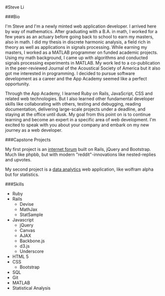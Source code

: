 #Steve Li

###Bio

I'm Steve and I'm a newly minted web application developer.  I arrived here by way of mathematics.  After graduating with a B.A. in math, I worked for a few years as an actuary before going back to school to earn my masters, also in math.  I did my thesis in discrete harmonic analysis, a field rich in theory as well as applications in signals processing.  While earning my masters, I worked as a MATLAB programmer on funded academic projects.  Using my math background, I came up with algorithms and conducted signals processing experiments in MATLAB.  My work led to a co-publication in the peer-reviewed Journal of the Acoustical Society of America but it also got me interested in programming.  I decided to pursue software development  as a career and the App Academy seemed like a perfect opportunity.

Through the App Academy, I learned Ruby on Rails, JavaScript, CSS and related web technologies.  But I also learned other fundamental developer skills like collaborating with others, testing and debugging, reading documentation, delivering large-scale projects under a deadline, and staying at the office until dusk.  My goal from this point on is to continue learning and become an expert in a specific area of web development.  I'm excited to speak with 
you about your company and embark on my new journey as a web developer.

###Capstone Projects

My first project is an [internet forum](http://forumsapp.heroku.com/) built on Rails, jQuery and Bootstrap.  Much like phpbb, but with modern "reddit"-innovations like nested-replies and upvotes.

My second project is a [data analytics](http://stat-lab.herokuapp.com/) web application, like wolfram alpha but for statistics.  

###Skills
* Ruby
* Rails
  * Devise
  * MathJax
  * StatSample
* Javascript
  * jQuery
  * Canvas
  * AJAX
  * Backbone.js
  * d3.js
  * Underscore
* HTML 5
* CSS 
  * Bootstrap 
* SQL
* Git
* MATLAB
* Statistical Analysis
